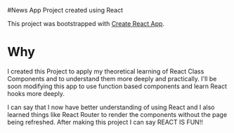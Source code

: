 #News App Project created using React

This project was bootstrapped with [Create React App](https://github.com/facebook/create-react-app).

# Why
I created this Project to apply my theoretical learning of React Class Components and to understand them more deeply and practically. I'll be soon modifying this app to use function based components and learn React hooks more deeply. 

I can say that I now have better understanding of using React and I also learned things like React Router to render the components without the page being refreshed.
After making this project I can say REACT IS FUN!! 
